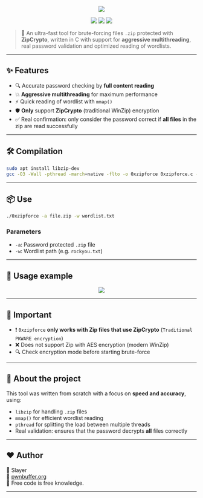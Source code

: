 <p align="center">
  <img src="https://cdn.discordapp.com/attachments/1358078757797101628/1358458283555295383/image.png?ex=67f3ea5d&is=67f298dd&hm=57f19698b3be97ef09f4d113a9b72f0d3e502f3c623dd3ba0e09a6ae9633b53d&"/>
</p>


<p align="center">
  <img src="https://img.shields.io/badge/status-active-success?style=flat-square"/>
  <img src="https://img.shields.io/badge/C-optimized-blue?style=flat-square"/>
  <img src="https://img.shields.io/badge/ZipCrypto-only-critical?style=flat-square"/>
</p>

> 🚀 An ultra-fast tool for brute-forcing files `.zip` protected with **ZipCrypto**, written in C with support for **aggressive multithreading**, real password validation and optimized reading of wordlists.

---

## ✨ Features

- 🔍 Accurate password checking by **full content reading**
- 💥 **Aggressive multithreading** for maximum performance
- ⚡ Quick reading of wordlist with `mmap()`
- 🛡️ **Only** support **ZipCrypto** (traditional WinZip) encryption
- ✅ Real confirmation: only consider the password correct if **all files** in the zip are read successfully

---

## 🛠️ Compilation

```bash
sudo apt install libzip-dev
gcc -O3 -Wall -pthread -march=native -flto -o 0xzipforce 0xzipforce.c -lzip
```

---

## 📦 Use

```bash
./0xzipforce -a file.zip -w wordlist.txt
```

### Parameters

- `-a`: Password protected `.zip` file
- `-w`: Wordlist path (e.g. `rockyou.txt`)

---

## 🧪 Usage example

<p align="center">
  <img src="https://cdn.discordapp.com/attachments/1358078757797101628/1358460268522246445/exemplo.gif?ex=67f3ec36&is=67f29ab6&hm=fb1d882f2a93cb29b7886b48816419adb2196dee52d07e8cf12813bd6d68f7d6&"/>
</p>

---

## 📌 Important

- ❗ `0xzipforce` **only works with Zip files that use ZipCrypto** (`Traditional PKWARE encryption`)
- ❌ Does not support Zip with AES encryption (modern WinZip)
- 🔍 Check encryption mode before starting brute-force

---

## 🧠 About the project

This tool was written from scratch with a focus on **speed and accuracy**, using:

- `libzip` for handling `.zip` files
- `mmap()` for efficient wordlist reading
- `pthread` for splitting the load between multiple threads
- Real validation: ensures that the password decrypts **all** files correctly

---

## ❤️ Author

🥷 Slayer  
🔗 [pwnbuffer.org](https://pwnbuffer.org)  
🐧 Free code is free knowledge.

---
